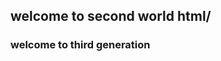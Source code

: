 <html>
  </head>
  <body>
  <h2>welcome to second world html/</h2>
  <h3>welcome to third generation</h3>
  
